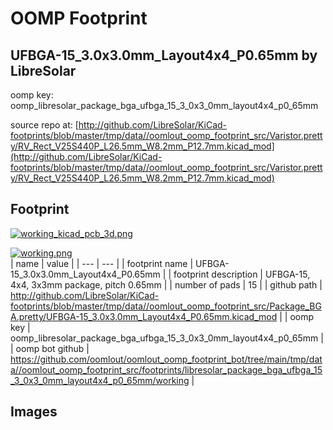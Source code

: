 # OOMP Footprint  
## UFBGA-15_3.0x3.0mm_Layout4x4_P0.65mm  by LibreSolar  
  
oomp key: oomp_libresolar_package_bga_ufbga_15_3_0x3_0mm_layout4x4_p0_65mm  
  
source repo at: [http://github.com/LibreSolar/KiCad-footprints/blob/master/tmp/data//oomlout_oomp_footprint_src/Varistor.pretty/RV_Rect_V25S440P_L26.5mm_W8.2mm_P12.7mm.kicad_mod](http://github.com/LibreSolar/KiCad-footprints/blob/master/tmp/data//oomlout_oomp_footprint_src/Varistor.pretty/RV_Rect_V25S440P_L26.5mm_W8.2mm_P12.7mm.kicad_mod)  
## Footprint  
  
[![working_kicad_pcb_3d.png](working_kicad_pcb_3d_600.png)](working_kicad_pcb_3d.png)  
  
[![working.png](working_600.png)](working.png)  
| name | value | 
| --- | --- | 
| footprint name | UFBGA-15_3.0x3.0mm_Layout4x4_P0.65mm | 
| footprint description | UFBGA-15, 4x4, 3x3mm package, pitch 0.65mm | 
| number of pads | 15 | 
| github path | http://github.com/LibreSolar/KiCad-footprints/blob/master/tmp/data//oomlout_oomp_footprint_src/Package_BGA.pretty/UFBGA-15_3.0x3.0mm_Layout4x4_P0.65mm.kicad_mod | 
| oomp key | oomp_libresolar_package_bga_ufbga_15_3_0x3_0mm_layout4x4_p0_65mm | 
| oomp bot github | https://github.com/oomlout/oomlout_oomp_footprint_bot/tree/main/tmp/data//oomlout_oomp_footprint_src/footprints/libresolar_package_bga_ufbga_15_3_0x3_0mm_layout4x4_p0_65mm/working | 
## Images  
